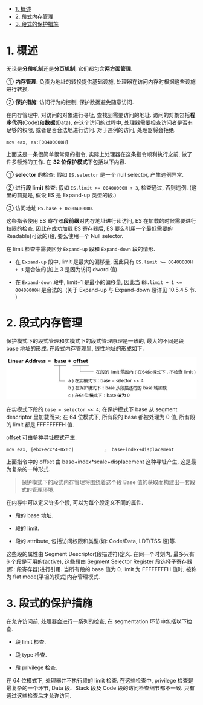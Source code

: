 
<!-- @import "[TOC]" {cmd="toc" depthFrom=1 depthTo=6 orderedList=false} -->

<!-- code_chunk_output -->

- [1. 概述](#1-概述)
- [2. 段式内存管理](#2-段式内存管理)
- [3. 段式的保护措施](#3-段式的保护措施)

<!-- /code_chunk_output -->

# 1. 概述

无论是**分段机制**还是**分页机制**, 它们都包含**两方面管理**.

① **内存管理**: 负责为地址的转换提供基础设施, 处理器在访问内存时根据这些设施进行转换.

② **保护措施**: 访问行为的控制, 保护数据避免随意访问.

在内存管理中, 对访问的对象进行寻址, 查找到需要访问的地址. 访问的对象包括**程序代码**(Code)和**数据**(Data), 在这个访问的过程中, 处理器需要检查访问者是否有足够的权限, 或者是否合法地进行访问. 对于违例的访问, 处理器将会拒绝.

```assembly
mov eax, es:[00400000H]
```

上面这是一条很简单很常见的指令, 实际上处理器在这条指令顺利执行之前, 做了许多额外的工作. 在 **32 位保护模式**下包括以下内容.

① **selector** 的检查: 假如 `ES.selector` 是一个 null selector, 产生违例异常.

② 进行**段 limit** 检查: 假如 `ES.limit >= 00400000H + 3`, 检查通过, 否则违例. (这里的前提是, 假设 ES 是 Expand-up 类型的段.)

③ 访问地址 `ES.base + 0x00400000`.

这条指令使用 ES 寄存器**段前缀**对内存地址进行读访问, ES 在加载的时候需要进行权限的检查. 因此在成功加载 ES 寄存器后, ES 要么引用一个最低需要的 Readable(可读的)段, 要么使用一个 Null selector.

在 limit 检查中需要区分 `Expand-up` 段和 `Expand-down` 段的情形.

* 在 `Expand-up` 段中, limit 是最大的偏移量, 因此只有 `ES.limit >= 00400000H + 3` 是合法的(加上 3 是因为访问 dword 值).

* 在 `Expand-down` 段中, limit+1 是最小的偏移量, 因此当 `ES.limit + 1 <= 00400000H` 是合法的. (关于 Expand-up 与 Expand-down 段详见 10.5.4.5 节. )

# 2. 段式内存管理

保护模式下的段式管理和实模式下的段式管理原理是一致的, 最大的不同是段 base 地址的形成. 在段式内存管理里, 线性地址的形成如下.

![config](./images/4.png)

在实模式下段的 `base = selector << 4`; 在保护模式下 base 从 segment descriptor 里加载而来; 在 64 位模式下, 所有段的 base 都被处理为 0 值, 所有段的 limit 都是 FFFFFFFFH 值.

offset 可由多种寻址模式产生.

```assembly
mov eax, [ebx+ecx*4+0x0c]           ;  base+index+displacement
```

上面指令中的 offset 由 base+index*scale+displacement 这种寻址产生, 这是最为复杂的一种形式.

>保护模式下的段式内存管理将围绕着这个段 Base 值的获取而构建出一套段式的管理环境.

在内存中可以定义许多个段, 可以为每个段定义不同的属性.

- 段的 base 地址.

- 段的 limit.

- 段的 attribute, 包括访问权限和类型(如: Code/Data, LDT/TSS 段)等.

这些段的属性由 Segment Descriptor(段描述符)定义. 在同一个时刻内, 最多只有 6 个段是可用的(active), 这些段由 Segment Selector Register 段选择子寄存器(即: 段寄存器)进行引用. 当所有段的 base 值为 0, limit 为 FFFFFFFFH 值时, 被称为 flat mode(平坦的模式)内存管理模式.

# 3. 段式的保护措施

在允许访问前, 处理器会进行一系列的检查, 在 segmentation 环节中包括以下检查.

- 段 limit 检查.

- 段 type 检查.

- 段 privilege 检查.

在 64 位模式下, 处理器并不执行段的 limit 检查. 在这些检查中, privilege 检查是最复杂的一个环节, Data 段、Stack 段及 Code 段的访问检查细节都不一致. 只有通过这些检查后才允许访问.